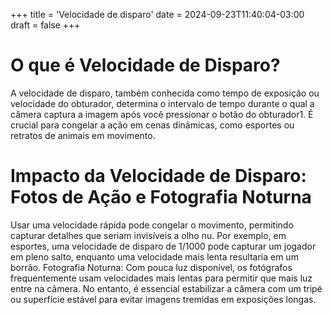 +++
title = 'Velocidade de disparo'
date = 2024-09-23T11:40:04-03:00
draft = false
+++
# O que é Velocidade de Disparo?
A velocidade de disparo, também conhecida como tempo de exposição ou velocidade do obturador, determina o intervalo de tempo durante o qual a câmera captura a imagem após você pressionar o botão do obturador1. É crucial para congelar a ação em cenas dinâmicas, como esportes ou retratos de animais em movimento.
# Impacto da Velocidade de Disparo: Fotos de Ação e Fotografia Noturna
Usar uma velocidade rápida pode congelar o movimento, permitindo capturar detalhes que seriam invisíveis a olho nu. Por exemplo, em esportes, uma velocidade de disparo de 1/1000 pode capturar um jogador em pleno salto, enquanto uma velocidade mais lenta resultaria em um borrão.
Fotografia Noturna: Com pouca luz disponível, os fotógrafos frequentemente usam velocidades mais lentas para permitir que mais luz entre na câmera. No entanto, é essencial estabilizar a câmera com um tripé ou superfície estável para evitar imagens tremidas em exposições longas.